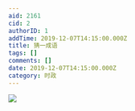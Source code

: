 ```yaml
---
aid: 2161
cid: 2
authorID: 1
addTime: 2019-12-07T14:15:00.000Z
title: 猜一成语
tags: []
comments: []
date: 2019-12-07T14:15:00.000Z
category: 时政
---
```


![](https://i.loli.net/2019/12/07/cs9lfhieYCw1IbA.jpg)
